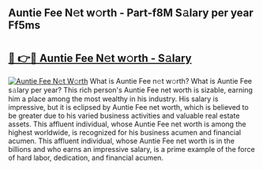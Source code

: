 ## Auntie Fee N𝚎t w𝚘rth - Part-f8M S𝚊lary per year Ff5ms

# <h2><a href="http://gc457c.nevu.top/?p=Auntie+Fee">🔗 👉🔴 Auntie Fee N𝚎t w𝚘rth - S𝚊lary</a></h2>

[![Auntie Fee N𝚎t W𝚘rth](https://i.imgur.com/Oavwk0R.jpeg)](http://gc457c.nevu.top/?p=Auntie+Fee)
What is Auntie Fee n𝚎t w𝚘rth? What is Auntie Fee s𝚊lary per year?
This rich person's Auntie Fee net worth is sizable, earning him a place among the most wealthy in his industry. His salary is impressive, but it is eclipsed by Auntie Fee net worth, which is believed to be greater due to his varied business activities and valuable real estate assets. This affluent individual, whose Auntie Fee net worth is among the highest worldwide, is recognized for his business acumen and financial acumen. This affluent individual, whose Auntie Fee net worth is in the billions and who earns an impressive salary, is a prime example of the force of hard labor, dedication, and financial acumen.
